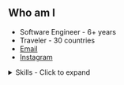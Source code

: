 ## Who am I

- Software Engineer - 6+ years
- Traveler - 30 countries
- [Email](mailto:work@safonovklim.rocks)
- [Instagram](https://instagram.com/safonovklim)


<details>
  <summary>Skills - Click to expand</summary>
  
  
  ## 📌 Backend - 5+ years
  - Node.js (+ Express, Koa, Sails)
  - Kafka, Zookeeper, AWS MSK
  - AWS Lambda, API Gateway, AppSync, SQS, SNS, IoT, etc
  - PostgreSQL, KairosDB, MongoDB, Cassandra, AWS RDS, DynamoDB,
  - socket.io, ActionCable
  - REST, GraphQL, Sockets
  - Ruby on Rails, Python
  - Microservices
  
  ## 📌 Frontend - 5+ years
  - ReactJS
  - Redux, React-Router, drag-and-drop (dnd)
  - d3, charts.js, Material-UI
  - webpack, gulp, pug
  - JQuery, VanilaJS

  ## 📌 And more
  - Unit tests: mocha, jest, chai, enzyme
  - e2e tests: selenium, nightwatch, webdriver.io
  - Load tests: Artillery, ECS
  - CI/CD: Github Actions, GitLab, AWS CodePipeline, TeamCity
  - docker, docker-compose, kubernetes
  - git
  - AWS
  - nginx, traefik, AWS VPC, Networking
</details>

